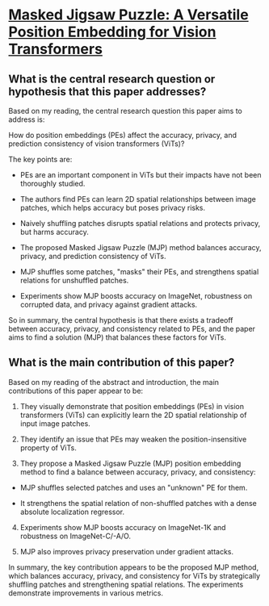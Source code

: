 # [Masked Jigsaw Puzzle: A Versatile Position Embedding for Vision   Transformers](https://arxiv.org/abs/2205.12551)

## What is the central research question or hypothesis that this paper addresses?

 Based on my reading, the central research question this paper aims to address is:

How do position embeddings (PEs) affect the accuracy, privacy, and prediction consistency of vision transformers (ViTs)?

The key points are:

- PEs are an important component in ViTs but their impacts have not been thoroughly studied. 

- The authors find PEs can learn 2D spatial relationships between image patches, which helps accuracy but poses privacy risks.

- Naively shuffling patches disrupts spatial relations and protects privacy, but harms accuracy.

- The proposed Masked Jigsaw Puzzle (MJP) method balances accuracy, privacy, and prediction consistency of ViTs.

- MJP shuffles some patches, "masks" their PEs, and strengthens spatial relations for unshuffled patches.

- Experiments show MJP boosts accuracy on ImageNet, robustness on corrupted data, and privacy against gradient attacks.

So in summary, the central hypothesis is that there exists a tradeoff between accuracy, privacy, and consistency related to PEs, and the paper aims to find a solution (MJP) that balances these factors for ViTs.


## What is the main contribution of this paper?

 Based on my reading of the abstract and introduction, the main contributions of this paper appear to be:

1. They visually demonstrate that position embeddings (PEs) in vision transformers (ViTs) can explicitly learn the 2D spatial relationship of input image patches. 

2. They identify an issue that PEs may weaken the position-insensitive property of ViTs.

3. They propose a Masked Jigsaw Puzzle (MJP) position embedding method to find a balance between accuracy, privacy, and consistency:

- MJP shuffles selected patches and uses an "unknown" PE for them. 

- It strengthens the spatial relation of non-shuffled patches with a dense absolute localization regressor.

4. Experiments show MJP boosts accuracy on ImageNet-1K and robustness on ImageNet-C/-A/O. 

5. MJP also improves privacy preservation under gradient attacks.

In summary, the key contribution appears to be the proposed MJP method, which balances accuracy, privacy, and consistency for ViTs by strategically shuffling patches and strengthening spatial relations. The experiments demonstrate improvements in various metrics.
